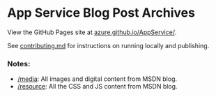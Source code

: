 # App Service Blog Post Archives

View the GitHub Pages site at [azure.github.io/AppService/](https://azure.github.io/AppService/).

See [contributing.md](CONTRIBUTING.md) for instructions on running locally and publishing.

### Notes:
- [/media](/media): All images and digital content from MSDN blog.
- [/resource](/resource): All the CSS and JS content from MSDN blog.
